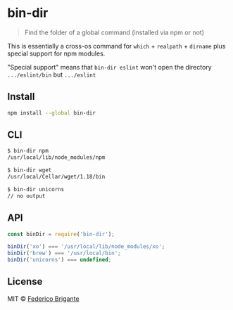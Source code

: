 # bin-dir 

> Find the folder of a global command (installed via npm or not)

This is essentially a cross-os command for `which` + `realpath` + `dirname` plus special support for npm modules.

"Special support" means that `bin-dir eslint` won't open the directory `.../eslint/bin` but `.../eslint`

## Install

```sh
npm install --global bin-dir 
```

## CLI

```sh
$ bin-dir npm
/usr/local/lib/node_modules/npm

$ bin-dir wget
/usr/local/Cellar/wget/1.18/bin

$ bin-dir unicorns
// no output
```

## API

```js
const binDir = require('bin-dir');

binDir('xo') === '/usr/local/lib/node_modules/xo';
binDir('brew') === '/usr/local/bin';
binDir('unicorns') === undefined;
```

## License

MIT © [Federico Brigante](http://twitter.com/bfred_it)
